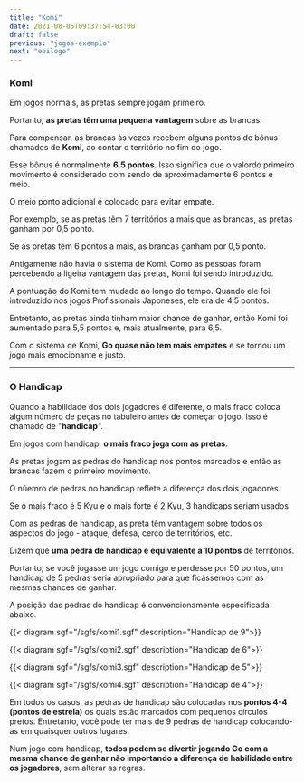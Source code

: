 ```yaml
---
title: "Komi"
date: 2021-08-05T09:37:54-03:00
draft: false
previous: "jogos-exemplo"
next: "epilogo"
---
```


### Komi

Em jogos normais, as pretas sempre jogam primeiro.

Portanto, **as pretas têm uma pequena vantagem** sobre as brancas.

Para compensar, as brancas às vezes recebem alguns pontos de bônus chamados de **Komi**, ao contar o território no fim do jogo.

Esse bônus é normalmente **6.5 pontos**. Isso significa que o valordo primeiro movimento é considerado com sendo de aproximadamente 6 pontos e meio.

O meio ponto adicional é colocado para evitar empate.

Por exemplo, se as pretas têm 7 territórios a mais que as brancas, as pretas ganham por 0,5 ponto.

Se as pretas têm 6 pontos a mais, as brancas ganham por 0,5 ponto.

Antigamente não havia o sistema de Komi. Como as pessoas foram percebendo a ligeira vantagem das pretas, Komi foi sendo introduzido.

A pontuação do Komi tem mudado ao longo do tempo. Quando ele foi introduzido nos jogos Profissionais Japoneses, ele era de 4,5 pontos.

Entretanto, as pretas ainda tinham maior chance de ganhar, então Komi foi aumentado para 5,5 pontos e, mais atualmente, para 6,5.

Com o sistema de Komi, **Go quase não tem mais empates** e se tornou um jogo mais emocionante e justo.

---

### O Handicap

Quando a habilidade dos dois jogadores é diferente, o mais fraco coloca algum número de peças no tabuleiro antes de começar o jogo. Isso é chamado de "**handicap**".

Em jogos com handicap, **o mais fraco joga com as pretas**.

As pretas jogam as pedras do handicap nos pontos marcados e então as brancas fazem o primeiro movimento.

O núemro de pedras no handicap reflete a diferença dos dois jogadores.

Se o mais fraco é 5 Kyu e o mais forte é 2 Kyu, 3 handicaps seriam usados

Com as pedras de handicap, as preta têm vantagem sobre todos os aspectos do jogo - ataque, defesa, cerco de territórios, etc.

Dizem que **uma pedra de handicap é equivalente a 10 pontos** de territórios.

Portanto, se você jogasse um jogo comigo e perdesse por 50 pontos, um handicap de 5 pedras seria apropriado para que ficássemos com as mesmas chances de ganhar.

A posição das pedras do handicap é convencionamente especificada abaixo.


{{< diagram sgf="/sgfs/komi1.sgf" description="Handicap de 9">}} 

{{< diagram sgf="/sgfs/komi2.sgf" description="Handicap de 6">}} 

{{< diagram sgf="/sgfs/komi3.sgf" description="Handicap de 5">}} 

{{< diagram sgf="/sgfs/komi4.sgf" description="Handicap de 4">}} 

Em todos os casos, as pedras de handicap são colocadas nos **pontos 4-4 (pontos de estrela)** os quais estão marcados com pequenos círculos pretos. Entretanto, você pode ter mais de 9 pedras de handicap colocando-as em quaisquer outros lugares.

Num jogo com handicap, **todos podem se divertir jogando Go com a mesma chance de ganhar não importando a diferença de habilidade entre os jogadores**, sem alterar as regras.

